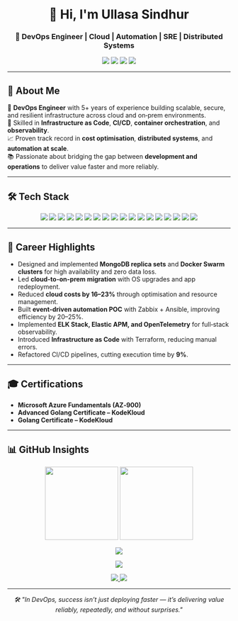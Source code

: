 <!-- GitHub Profile README for Ullasa Sindhur -->

<h1 align="center">👋 Hi, I'm Ullasa Sindhur</h1>
<h3 align="center">🚀 DevOps Engineer | Cloud | Automation | SRE | Distributed Systems</h3>

<p align="center">
  <a href="mailto:ullasasindhur@gmail.com"><img src="https://img.shields.io/badge/Email-D14836?style=for-the-badge&logo=gmail&logoColor=white" /></a>
  <a href="https://linkedin.com/in/ullasasindhur"><img src="https://img.shields.io/badge/LinkedIn-0077B5?style=for-the-badge&logo=linkedin&logoColor=white" /></a>
  <a href="https://github.com/ullasasindhur"><img src="https://img.shields.io/badge/GitHub-181717?style=for-the-badge&logo=github&logoColor=white" /></a>
  <a href="https://leetcode.com/ullasasindhur"><img src="https://img.shields.io/badge/LeetCode-FFA116?style=for-the-badge&logo=leetcode&logoColor=black" /></a>
</p>

---

## 🌟 About Me
💼 **DevOps Engineer** with 5+ years of experience building scalable, secure, and resilient infrastructure across cloud and on‑prem environments.  
🔹 Skilled in **Infrastructure as Code**, **CI/CD**, **container orchestration**, and **observability**.  
📈 Proven track record in **cost optimisation**, **distributed systems**, and **automation at scale**.  
📚 Passionate about bridging the gap between **development and operations** to deliver value faster and more reliably.  

---

## 🛠 Tech Stack
<p align="center">
  <img src="https://img.shields.io/badge/AWS-FF9900?style=for-the-badge&logo=amazon-aws&logoColor=white" />
  <img src="https://img.shields.io/badge/Azure-0078D4?style=for-the-badge&logo=microsoft-azure&logoColor=white" />
  <img src="https://img.shields.io/badge/Chef-ff9900?style=for-the-badge&logo=chef&logoColor=white" />
  <img src="https://img.shields.io/badge/Terraform-844FBA?style=for-the-badge&logo=terraform&logoColor=white" />
  <img src="https://img.shields.io/badge/Ansible-EE0000?style=for-the-badge&logo=ansible&logoColor=white" />
  <img src="https://img.shields.io/badge/Docker-0db7ed?style=for-the-badge&logo=docker&logoColor=white" />
  <img src="https://img.shields.io/badge/Kubernetes-326ce5?style=for-the-badge&logo=kubernetes&logoColor=white" />
  <img src="https://img.shields.io/badge/GitLab%20CI/CD-FC6D26?style=for-the-badge&logo=gitlab&logoColor=white" />
  <img src="https://img.shields.io/badge/MySQL-4479A1?style=for-the-badge&logo=mysql&logoColor=white" />
  <img src="https://img.shields.io/badge/Redis-DC382D?style=for-the-badge&logo=redis&logoColor=white" />
  <img src="https://img.shields.io/badge/ELK%20Stack-005571?style=for-the-badge&logo=elastic&logoColor=white" />
  <img src="https://img.shields.io/badge/Elastic%20APM-005571?style=for-the-badge&logo=elastic&logoColor=white" />
  <img src="https://img.shields.io/badge/OpenTelemetry-000000?style=for-the-badge&logo=opentelemetry&logoColor=white" />
  <img src="https://img.shields.io/badge/Go-00ADD8?style=for-the-badge&logo=go&logoColor=white" />
  <img src="https://img.shields.io/badge/Shell_Scripting-4EAA25?style=for-the-badge&logo=gnu-bash&logoColor=white" />
  <img src="https://img.shields.io/badge/PowerShell-5391FE?style=for-the-badge&logo=powershell&logoColor=white" />
  <img src="https://img.shields.io/badge/Windows-0078D4?style=for-the-badge&logo=windows&logoColor=white" />
  <img src="https://img.shields.io/badge/Linux-FCC624?style=for-the-badge&logo=linux&logoColor=black" />
</p>

---

## 🚀 Career Highlights
- Designed and implemented **MongoDB replica sets** and **Docker Swarm clusters** for high availability and zero data loss.  
- Led **cloud-to-on-prem migration** with OS upgrades and app redeployment.  
- Reduced **cloud costs by 16–23%** through optimisation and resource management.  
- Built **event-driven automation POC** with Zabbix + Ansible, improving efficiency by 20–25%.  
- Implemented **ELK Stack, Elastic APM, and OpenTelemetry** for full‑stack observability.  
- Introduced **Infrastructure as Code** with Terraform, reducing manual errors.  
- Refactored CI/CD pipelines, cutting execution time by **9%**.  

---

## 🎓 Certifications
- **Microsoft Azure Fundamentals (AZ‑900)**  
- **Advanced Golang Certificate – KodeKloud**  
- **Golang Certificate – KodeKloud**  

---

## 📊 GitHub Insights
<p align="center">
  <img src="https://github-readme-stats.vercel.app/api?username=ullasasindhur&show_icons=true&theme=radical&hide_border=true&count_private=true" height="165" />
  <img src="https://github-readme-stats.vercel.app/api/top-langs/?username=ullasasindhur&layout=compact&theme=radical&hide_border=true" height="165" />
</p>

<p align="center">
  <img src="https://github-profile-summary-cards.vercel.app/api/cards/profile-details?username=ullasasindhur&theme=radical" />
</p>

<p align="center">
  <img src="https://github-readme-activity-graph.vercel.app/graph?username=ullasasindhur&theme=react-dark&hide_border=true&area=true" />
</p>

<p align="center">
  <a href="https://github.com/ullasasindhur/bunny-stream-server">
    <img src="https://github-readme-stats.vercel.app/api/pin/?username=ullasasindhur&repo=bunny-stream-server&theme=radical&hide_border=true" />
  </a>
  <a href="https://github.com/ullasasindhur/go-learning">
    <img src="https://github-readme-stats.vercel.app/api/pin/?username=ullasasindhur&repo=go-learning&theme=radical&hide_border=true" />
  </a>
</p>

---

<p align="center">
  <i>🛠 "In DevOps, success isn’t just deploying faster — it’s delivering value reliably, repeatedly, and without surprises."</i>
</p>
